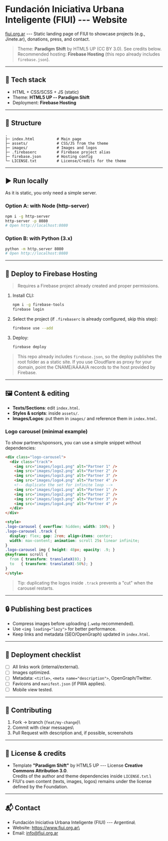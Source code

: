 # Fundación Iniciativa Urbana Inteligente (FIUI) --- Website

[fiui.org.ar](https://www.fiui.org.ar) --- Static landing page of FIUI
to showcase projects (e.g., Jinete.ar), donations, press, and contact.

> Theme: **Paradigm Shift** by HTML5 UP (CC BY 3.0). See credits below.\
> Recommended hosting: **Firebase Hosting** (this repo already includes
> `firebase.json`).

------------------------------------------------------------------------

## 🧩 Tech stack

-   HTML + CSS/SCSS + JS (static)
-   Theme: **HTML5 UP -- Paradigm Shift**
-   Deployment: **Firebase Hosting**

------------------------------------------------------------------------

## 📂 Structure

    .
    ├─ index.html          # Main page
    ├─ assets/             # CSS/JS from the theme
    ├─ images/             # Images and logos
    ├─ .firebaserc         # Firebase project alias
    ├─ firebase.json       # Hosting config
    └─ LICENSE.txt         # License/Credits for the theme

------------------------------------------------------------------------

## ▶️ Run locally

As it is static, you only need a simple server.

### Option A: with Node (http-server)

``` bash
npm i -g http-server
http-server -p 8080
# Open http://localhost:8080
```

### Option B: with Python (3.x)

``` bash
python -m http.server 8080
# Open http://localhost:8080
```

------------------------------------------------------------------------

## 🚀 Deploy to Firebase Hosting

> Requires a Firebase project already created and proper permissions.

1.  Install CLI:

    ``` bash
    npm i -g firebase-tools
    firebase login
    ```

2.  Select the project (if `.firebaserc` is already configured, skip
    this step):

    ``` bash
    firebase use --add
    ```

3.  Deploy:

    ``` bash
    firebase deploy
    ```

> This repo already includes `firebase.json`, so the deploy publishes
> the root folder as a static site. If you use Cloudflare as proxy for
> your domain, point the CNAME/AAAA/A records to the host provided by
> Firebase.

------------------------------------------------------------------------

## 🖼️ Content & editing

-   **Texts/Sections**: edit `index.html`.
-   **Styles & scripts**: inside `assets/`.
-   **Images/Logos**: put them in `images/` and reference them in
    `index.html`.

### Logo carousel (minimal example)

To show partners/sponsors, you can use a simple snippet without
dependencies:

``` html
<div class="logo-carousel">
  <div class="track">
    <img src="images/logo1.png" alt="Partner 1" />
    <img src="images/logo2.png" alt="Partner 2" />
    <img src="images/logo3.png" alt="Partner 3" />
    <img src="images/logo4.png" alt="Partner 4" />
    <!-- duplicate the set for infinite loop -->
    <img src="images/logo1.png" alt="Partner 1" />
    <img src="images/logo2.png" alt="Partner 2" />
    <img src="images/logo3.png" alt="Partner 3" />
    <img src="images/logo4.png" alt="Partner 4" />
  </div>
</div>

<style>
.logo-carousel { overflow: hidden; width: 100%; }
.logo-carousel .track {
  display: flex; gap: 2rem; align-items: center;
  width: max-content; animation: scroll 25s linear infinite;
}
.logo-carousel img { height: 48px; opacity: .9; }
@keyframes scroll {
  from { transform: translateX(0); }
  to   { transform: translateX(-50%); }
}
</style>
```

> Tip: duplicating the logos inside `.track` prevents a "cut" when the
> carousel restarts.

------------------------------------------------------------------------

## 🔒 Publishing best practices

-   Compress images before uploading (`.webp` recommended).
-   Use `<img loading="lazy">` for better performance.
-   Keep links and metadata (SEO/OpenGraph) updated in `index.html`.

------------------------------------------------------------------------

## 🧪 Deployment checklist

-   [ ] All links work (internal/external).
-   [ ] Images optimized.
-   [ ] Metadata: `<title>`, `<meta name="description">`,
    OpenGraph/Twitter.
-   [ ] Favicons and `manifest.json` (if PWA applies).
-   [ ] Mobile view tested.

------------------------------------------------------------------------

## 🤝 Contributing

1.  Fork → branch (`feat/my-change`)\
2.  Commit with clear messages\
3.  Pull Request with description and, if possible, screenshots

------------------------------------------------------------------------

## 📜 License & credits

-   Template **"Paradigm Shift"** by HTML5 UP --- License **Creative
    Commons Attribution 3.0**.\
    Credits of the author and theme dependencies inside `LICENSE.txt`.\
-   FIUI's own content (texts, images, logos) remains under the license
    defined by the Foundation.

------------------------------------------------------------------------

## 📬 Contact

-   Fundación Iniciativa Urbana Inteligente (FIUI) --- Argentina\
-   Website: https://www.fiui.org.ar\
-   Email: info@fiui.org.ar
